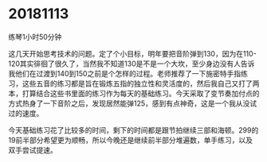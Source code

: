 # 20181113

练琴1小时50分钟

这几天开始思考技术的问题。定了个小目标，明年要把音阶弹到130，因为在110-120其实徘徊了很久了，当然我不知道130是不是一个大坎，至少身边没有人告诉我他们在过渡到140到150之前是个怎样的过程。老师推荐了一下施密特手指练习，这些五音的练习都是旨在锻炼五指的独立性和灵活度的，然后我自己又打了两本，打算结合这些书里面的练习作为每天的基础练习。今天采取了变节奏加付点的方式热身了一下音阶之后，发现居然能弹125，感到有点神奇，这是一个我从没试过的速度。

今天基础练习花了比较多的时间，剩下的时间都是跟节拍继续三部和海顿。299的19前半部分希望更为顺畅，所以今晚还是继续前半部分堆遍数，单手练习，以及双手尝试提速。
